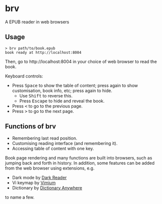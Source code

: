 # brv
A EPUB reader in web browsers

## Usage

    > brv path/to/book.epub
    book ready at http://localhost:8004
    
Then, go to http://localhost:8004 in your choice of web browser to read the book.

Keyboard controls: 

- Press <kbd>Space</kbd> to show the table of content; press again to show customisation, book info, etc; press again to hide. 
  - Use <kbd>Shift</kbd> to reverse this.
  - Press <kbd>Escape</kbd> to hide and reveal the book.
- Press <kbd>&lt;</kbd> to go to the previous page.
- Press <kbd>&gt;</kbd> to go to the next page.

## Functions of brv

- Remembering last read position.
- Customising reading interface (and remembering it).
- Accessing table of content with one key.

Book page rendering and many functions are built into browsers, such as jumping back and forth in history. 
In addition, some features can be added from the web browser using extensions, 
e.g.

- Dark mode by [Dark Reader](https://darkreader.org)
- Vi keymap by [Vimium](https://github.com/philc/vimium)
- Dictionary by [Dictionary Anywhere](https://github.com/meetDeveloper/Dictionary-Anywhere)

to name a few.
